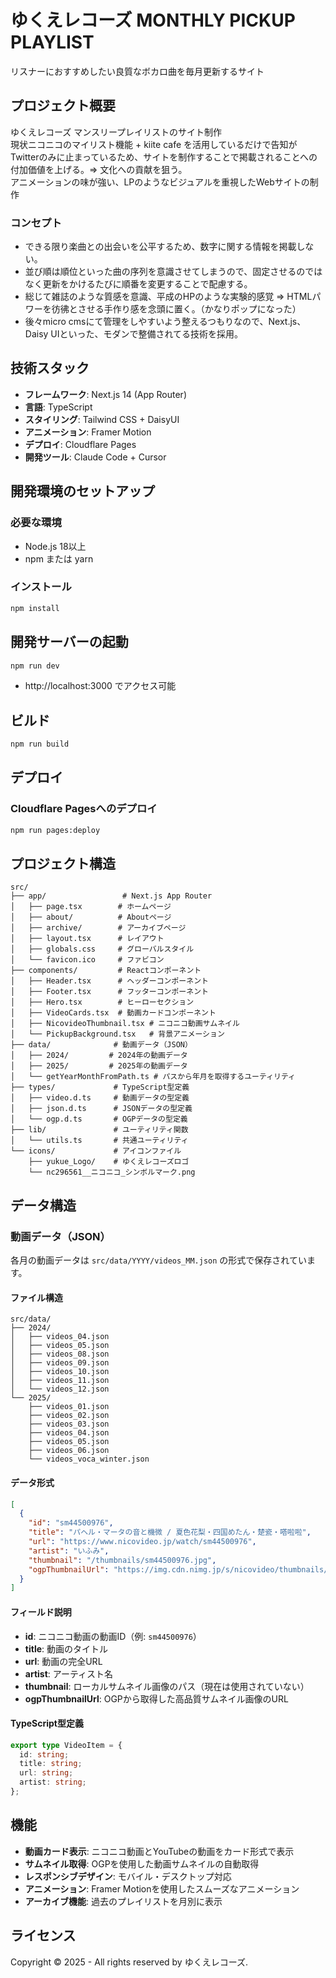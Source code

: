# ゆくえレコーズ MONTHLY PICKUP PLAYLIST

リスナーにおすすめしたい良質なボカロ曲を毎月更新するサイト

## プロジェクト概要

ゆくえレコーズ マンスリープレイリストのサイト制作  
現状ニコニコのマイリスト機能 + kiite cafe を活用しているだけで告知がTwitterのみに止まっているため、サイトを制作することで掲載されることへの付加価値を上げる。=> 文化への貢献を狙う。  
アニメーションの味が強い、LPのようなビジュアルを重視したWebサイトの制作  

### コンセプト

- できる限り楽曲との出会いを公平するため、数字に関する情報を掲載しない。
- 並び順は順位といった曲の序列を意識させてしまうので、固定させるのではなく更新をかけるたびに順番を変更することで配慮する。
- 総じて雑誌のような質感を意識、平成のHPのような実験的感覚 => HTMLパワーを彷彿とさせる手作り感を念頭に置く。（かなりポップになった）
- 後々micro cmsにて管理をしやすいよう整えるつもりなので、Next.js、Daisy UIといった、モダンで整備されてる技術を採用。

## 技術スタック

- **フレームワーク**: Next.js 14 (App Router)
- **言語**: TypeScript
- **スタイリング**: Tailwind CSS + DaisyUI
- **アニメーション**: Framer Motion
- **デプロイ**: Cloudflare Pages
- **開発ツール**: Claude Code + Cursor

## 開発環境のセットアップ

### 必要な環境
- Node.js 18以上
- npm または yarn

### インストール
```bash
npm install
```

## 開発サーバーの起動

```bash
npm run dev
```
- http://localhost:3000 でアクセス可能

## ビルド

```bash
npm run build
```

## デプロイ

### Cloudflare Pagesへのデプロイ
```bash
npm run pages:deploy
```

## プロジェクト構造

```
src/
├── app/                 # Next.js App Router
│   ├── page.tsx        # ホームページ
│   ├── about/          # Aboutページ
│   ├── archive/        # アーカイブページ
│   ├── layout.tsx      # レイアウト
│   ├── globals.css     # グローバルスタイル
│   └── favicon.ico     # ファビコン
├── components/         # Reactコンポーネント
│   ├── Header.tsx      # ヘッダーコンポーネント
│   ├── Footer.tsx      # フッターコンポーネント
│   ├── Hero.tsx        # ヒーローセクション
│   ├── VideoCards.tsx  # 動画カードコンポーネント
│   ├── NicovideoThumbnail.tsx # ニコニコ動画サムネイル
│   └── PickupBackground.tsx   # 背景アニメーション
├── data/              # 動画データ（JSON）
│   ├── 2024/         # 2024年の動画データ
│   ├── 2025/         # 2025年の動画データ
│   └── getYearMonthFromPath.ts # パスから年月を取得するユーティリティ
├── types/             # TypeScript型定義
│   ├── video.d.ts     # 動画データの型定義
│   ├── json.d.ts      # JSONデータの型定義
│   └── ogp.d.ts       # OGPデータの型定義
├── lib/               # ユーティリティ関数
│   └── utils.ts       # 共通ユーティリティ
└── icons/             # アイコンファイル
    ├── yukue_Logo/    # ゆくえレコーズロゴ
    └── nc296561__ニコニコ_シンボルマーク.png
```

## データ構造

### 動画データ（JSON）
各月の動画データは `src/data/YYYY/videos_MM.json` の形式で保存されています。

#### ファイル構造
```
src/data/
├── 2024/
│   ├── videos_04.json
│   ├── videos_05.json
│   ├── videos_08.json
│   ├── videos_09.json
│   ├── videos_10.json
│   ├── videos_11.json
│   └── videos_12.json
└── 2025/
    ├── videos_01.json
    ├── videos_02.json
    ├── videos_03.json
    ├── videos_04.json
    ├── videos_05.json
    ├── videos_06.json
    └── videos_voca_winter.json
```

#### データ形式
```json
[
  {
    "id": "sm44500976",
    "title": "パヘル・マータの音と機微 / 夏色花梨・四国めたん・楚瓷・嗒啦啦",
    "url": "https://www.nicovideo.jp/watch/sm44500976",
    "artist": "いふみ",
    "thumbnail": "/thumbnails/sm44500976.jpg",
    "ogpThumbnailUrl": "https://img.cdn.nimg.jp/s/nicovideo/thumbnails/44500976/44500976.18380660.original/r1280x720l?key=..."
  }
]
```

#### フィールド説明
- **id**: ニコニコ動画の動画ID（例: `sm44500976`）
- **title**: 動画のタイトル
- **url**: 動画の完全URL
- **artist**: アーティスト名
- **thumbnail**: ローカルサムネイル画像のパス（現在は使用されていない）
- **ogpThumbnailUrl**: OGPから取得した高品質サムネイル画像のURL

#### TypeScript型定義
```typescript
export type VideoItem = {
  id: string;
  title: string;
  url: string;
  artist: string;
};
```

## 機能

- **動画カード表示**: ニコニコ動画とYouTubeの動画をカード形式で表示
- **サムネイル取得**: OGPを使用した動画サムネイルの自動取得
- **レスポンシブデザイン**: モバイル・デスクトップ対応
- **アニメーション**: Framer Motionを使用したスムーズなアニメーション
- **アーカイブ機能**: 過去のプレイリストを月別に表示

## ライセンス

Copyright © 2025 - All rights reserved by ゆくえレコーズ.
